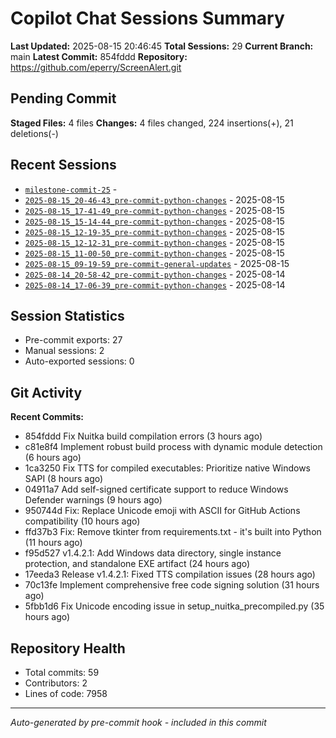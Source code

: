 # Copilot Chat Sessions Summary

**Last Updated:** 2025-08-15 20:46:45
**Total Sessions:** 29
**Current Branch:** main
**Latest Commit:** 854fddd
**Repository:** https://github.com/eperry/ScreenAlert.git

## Pending Commit

**Staged Files:** 4 files
**Changes:**  4 files changed, 224 insertions(+), 21 deletions(-)

## Recent Sessions

- [`milestone-commit-25`](C:/Users/Ed/OneDrive/Documents/Development/ScreenAlert/docs/copilot-chats/milestone-commit-25.md) - 
- [`2025-08-15_20-46-43_pre-commit-python-changes`](C:/Users/Ed/OneDrive/Documents/Development/ScreenAlert/docs/copilot-chats/2025-08-15_20-46-43_pre-commit-python-changes.md) - 2025-08-15
- [`2025-08-15_17-41-49_pre-commit-python-changes`](C:/Users/Ed/OneDrive/Documents/Development/ScreenAlert/docs/copilot-chats/2025-08-15_17-41-49_pre-commit-python-changes.md) - 2025-08-15
- [`2025-08-15_15-14-44_pre-commit-python-changes`](C:/Users/Ed/OneDrive/Documents/Development/ScreenAlert/docs/copilot-chats/2025-08-15_15-14-44_pre-commit-python-changes.md) - 2025-08-15
- [`2025-08-15_12-19-35_pre-commit-python-changes`](C:/Users/Ed/OneDrive/Documents/Development/ScreenAlert/docs/copilot-chats/2025-08-15_12-19-35_pre-commit-python-changes.md) - 2025-08-15
- [`2025-08-15_12-12-31_pre-commit-python-changes`](C:/Users/Ed/OneDrive/Documents/Development/ScreenAlert/docs/copilot-chats/2025-08-15_12-12-31_pre-commit-python-changes.md) - 2025-08-15
- [`2025-08-15_11-00-50_pre-commit-python-changes`](C:/Users/Ed/OneDrive/Documents/Development/ScreenAlert/docs/copilot-chats/2025-08-15_11-00-50_pre-commit-python-changes.md) - 2025-08-15
- [`2025-08-15_09-19-59_pre-commit-general-updates`](C:/Users/Ed/OneDrive/Documents/Development/ScreenAlert/docs/copilot-chats/2025-08-15_09-19-59_pre-commit-general-updates.md) - 2025-08-15
- [`2025-08-14_20-58-42_pre-commit-python-changes`](C:/Users/Ed/OneDrive/Documents/Development/ScreenAlert/docs/copilot-chats/2025-08-14_20-58-42_pre-commit-python-changes.md) - 2025-08-14
- [`2025-08-14_17-06-39_pre-commit-python-changes`](C:/Users/Ed/OneDrive/Documents/Development/ScreenAlert/docs/copilot-chats/2025-08-14_17-06-39_pre-commit-python-changes.md) - 2025-08-14

## Session Statistics

- Pre-commit exports: 27
- Manual sessions: 2
- Auto-exported sessions: 0

## Git Activity

**Recent Commits:**
- 854fddd Fix Nuitka build compilation errors (3 hours ago)
- c81e8f4 Implement robust build process with dynamic module detection (6 hours ago)
- 1ca3250 Fix TTS for compiled executables: Prioritize native Windows SAPI (8 hours ago)
- 04911a7 Add self-signed certificate support to reduce Windows Defender warnings (9 hours ago)
- 950744d Fix: Replace Unicode emoji with ASCII for GitHub Actions compatibility (10 hours ago)
- ffd37b3 Fix: Remove tkinter from requirements.txt - it's built into Python (11 hours ago)
- f95d527 v1.4.2.1: Add Windows data directory, single instance protection, and standalone EXE artifact (24 hours ago)
- 17eeda3 Release v1.4.2.1: Fixed TTS compilation issues (28 hours ago)
- 70c13fe Implement comprehensive free code signing solution (31 hours ago)
- 5fbb1d6 Fix Unicode encoding issue in setup_nuitka_precompiled.py (35 hours ago)

## Repository Health

- Total commits: 59
- Contributors: 2
- Lines of code: 7958

---
*Auto-generated by pre-commit hook - included in this commit*
